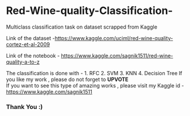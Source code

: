 # Red-Wine-quality-Classification-
Multiclass classification task on dataset scrapped from Kaggle


Link of the dataset -https://www.kaggle.com/uciml/red-wine-quality-cortez-et-al-2009

Link of the notebook - https://www.kaggle.com/sagnik1511/red-wine-quality-a-to-z

The classification is done with - 
                             1. RFC
                             2. SVM
                             3. KNN
                             4. Decision Tree
         If you like my work , please do not forget to **UPVOTE**   
 If you want to see this type of amazing works , please visit my Kaggle id -https://www.kaggle.com/sagnik1511
 
 
 ### Thank You :)
